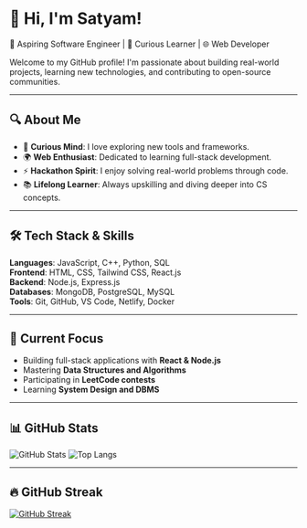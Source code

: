 <!-- Profile README Template -->

# 👋 Hi, I'm Satyam!

🚀 Aspiring Software Engineer | 🧠 Curious Learner | 🌐 Web Developer

Welcome to my GitHub profile! I'm passionate about building real-world projects, learning new technologies, and contributing to open-source communities.

---

## 🔍 About Me

- 🧠 **Curious Mind**: I love exploring new tools and frameworks.
- 🌍 **Web Enthusiast**: Dedicated to learning full-stack development.
- ⚡ **Hackathon Spirit**: I enjoy solving real-world problems through code.
- 📚 **Lifelong Learner**: Always upskilling and diving deeper into CS concepts.

---

## 🛠️ Tech Stack & Skills

**Languages**: JavaScript, C++, Python, SQL  
**Frontend**: HTML, CSS, Tailwind CSS, React.js  
**Backend**: Node.js, Express.js  
**Databases**: MongoDB, PostgreSQL, MySQL  
**Tools**: Git, GitHub, VS Code, Netlify, Docker

---

## 🔭 Current Focus

- Building full-stack applications with **React & Node.js**
- Mastering **Data Structures and Algorithms**
- Participating in **LeetCode contests**
- Learning **System Design and DBMS**

---

## 📊 GitHub Stats

<!-- Replace your_username with your GitHub username -->
![GitHub Stats](https://github-readme-stats.vercel.app/api?username=your_username&show_icons=true&theme=tokyonight)
![Top Langs](https://github-readme-stats.vercel.app/api/top-langs/?username=your_username&layout=compact&theme=tokyonight)

---

## 🔥 GitHub Streak

[![GitHub Streak](https://streak-stats.demolab.com/?user=your_username&theme=tokyonight)](https://git.io/streak-stats)

